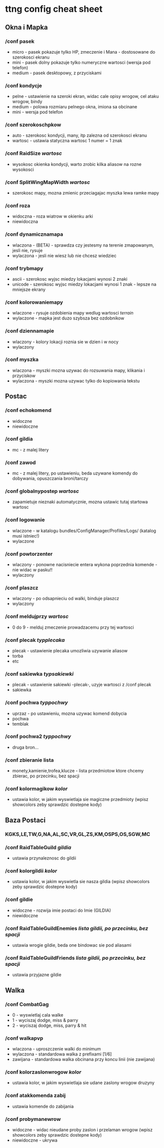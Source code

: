 # ttng config cheat sheet

## Okna i Mapka

### /conf pasek
- micro - pasek pokazuje tylko HP, zmeczenie i Mana - dostosowane do szerokosci ekranu
- mini - pasek dolny pokazuje tylko numeryczne wartosci (wersja pod telefon)
- medium - pasek desktopowy, z przyciskami

### /conf kondycje
- pelne - ustawienie na szeroki ekran, widac cale opisy wrogow, cel ataku wrogow, bindy
- medium - polowa rozmiaru pelnego okna, imiona sa obcinane
- mini - wersja pod telefon

### /conf szerokoschpkow
- auto - szerokosc kondycji, many, itp zalezna od szerokosci ekranu
- wartosc - ustawia statyczna wartosc 1 numer = 1 znak 

### /conf RaidSize *wartosc*
- wysokosc okienka kondycji, warto zrobic kilka aliasow na rozne wysokosci

### /conf SplitWingMapWidth *wartosc*
- szerokosc mapy, mozna zmienic przeciagajac myszka lewa ramke mapy

### /conf roza
- widoczna - roza wiatrow w okienku arki
- niewidoczna

### /conf dynamicznamapa
- wlaczona - (BETA) - sprawdza czy jestesmy na terenie zmapowanym, jesli nie, rysuje
- wylaczona - jesli nie wiesz lub nie chcesz wiedziec 

### /conf trybmapy
- ascii - szerokosc wyjsc miedzy lokacjami wynosi 2 znaki
- unicode - szerokosc wyjsc miedzy lokacjami wynosi 1 znak - lepsze na mniejsze ekrany

### /conf kolorowaniemapy
- wlaczone - rysuje ozdobienia mapy wedlug wartosci _terrain_
- wylaczone - mapka jest duzo szybsza bez ozdobnikow

### /conf dziennamapie
- wlaczony - kolory lokacji roznia sie w dzien i w nocy
- wylaczony

### /conf myszka
- wlaczona - myszki mozna uzywac do rozsuwania mapy, klikania i przyciskow
- wylaczona - myszki mozna uzywac tylko do kopiowania tekstu

## Postac

### /conf echokomend 
- widoczne
- niewidoczne

### /conf gildia
- mc - z malej litery

### /conf zawod
- mc - z malej litery, po ustawieniu, beda uzywane komendy do dobywania, opuszczania broni/tarczy

### /conf globalnypostep *wartosc*
- zapamietuje nieznaki automatycznie, mozna ustawic tutaj startowa wartosc

### /conf logowanie
- wlaczone - w katalogu bundles/ConfigManager/Profiles/Logs/ (katalog musi istniec!)
- wylaczone

### /conf powtorzenter
- wlaczony - ponowne nacisniecie entera wykona poprzednia komende - nie widac w pasku!!
- wylaczony

### /conf plaszcz
- wlaczony - po odsapnieciu od walki, binduje plaszcz
- wylaczony

### /conf meldujprzy *wartosc*
- 0 do 9 - melduj zmeczenie prowadzacemu przy tej wartosci

### /conf plecak *typplecaka*
- plecak - ustawienie plecaka umozliwia uzywanie aliasow
- torba
- etc

### /conf sakiewka *typsakiewki*
- plecak - ustawienie sakiewki -plecak-, uzyje wartosci z /conf plecak
- sakiewka

### /conf pochwa *typpochwy*
- uprzaz - po ustawieniu, mozna uzywac komend dobycia
- pochwa
- temblak

### /conf pochwa2 *typpochwy*
- druga bron...

### /conf zbieranie **lista**
- monety,kamienie,trofea,klucze - lista przedmiotow ktore chcemy zbierac, po przecinku, bez spacji

### /conf kolormagikow *kolor*
- ustawia kolor, w jakim wyswietlaja sie magiczne przedmioty (wpisz showcolors zeby sprawdzic dostepne kody)

## Baza Postaci

### KGKS,LE,TW,G,NA,AL,SC,VR,GL,ZS,KM,OSPS,OS,SGW,MC

### /conf RaidTableGuild *gildia*
- ustawia przynaleznosc do gildii

### /conf kolorgildii *kolor*
- ustawia kolor, w jakim wyswietla sie nasza gildia (wpisz showcolors zeby sprawdzic dostepne kody)

### /conf gildie
- widoczne - rozwija imie postaci do Imie (GILDIA)
- niewidoczne

### /conf RaidTableGuildEnemies *lista gildii, po przecinku, bez spacji*
- ustawia wrogie gildie, beda one bindowac sie pod aliasami

### /conf RaidTableGuildFriends *lista gildii, po przecinku, bez spacji*
- ustawia przyjazne gildie

## Walka

### /conf CombatGag
- 0 - wyswietlaj cala walke
- 1 - wyciszaj dodge, miss & parry
- 2 - wyciszaj dodge, miss, parry & hit

### /conf walkapvp
- wlaczona - uproszczenie walki do minimum
- wylaczona - standardowa walka z prefixami \[1/6\]
- zawijana - standardowa walka obcinana przy koncu linii (nie zawijana)

### /conf kolorzaslonwrogow *kolor*
- ustawia kolor, w jakim wyswietlaja sie udane zaslony wrogow druzyny

### /conf atakkomenda zabij
- ustawia komende do zabijania

### /conf probymanewrow
- widoczne - widac nieudane proby zaslon i przelaman wrogow (wpisz showcolors zeby sprawdzic dostepne kody)
- niewidoczne - ukrywa

